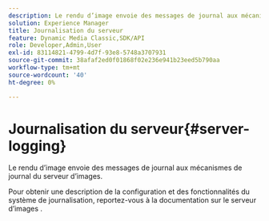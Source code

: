 ```yaml
---
description: Le rendu d’image envoie des messages de journal aux mécanismes de journal du serveur d’images.
solution: Experience Manager
title: Journalisation du serveur
feature: Dynamic Media Classic,SDK/API
role: Developer,Admin,User
exl-id: 83114821-4799-4d7f-93e8-5748a3707931
source-git-commit: 38afaf2ed0f01868f02e236e941b23eed5b790aa
workflow-type: tm+mt
source-wordcount: '40'
ht-degree: 0%

---
```


# Journalisation du serveur{#server-logging}

Le rendu d’image envoie des messages de journal aux mécanismes de journal du serveur d’images.

Pour obtenir une description de la configuration et des fonctionnalités du système de journalisation, reportez-vous à la documentation sur le serveur d’images .
